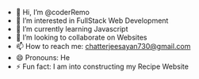 - 👋 Hi, I’m @coderRemo
- 👀 I’m interested in FullStack Web Development
- 🌱 I’m currently learning Javascript
- 💞️ I’m looking to collaborate on Websites
- 📫 How to reach me: chatterjeesayan730@gmail.com
- 😄 Pronouns: He
- ⚡ Fun fact: I am into constructing my Recipe Website

<!---
coderRemo/coderRemo is a ✨ special ✨ repository because its `README.md` (this file) appears on your GitHub profile.
You can click the Preview link to take a look at your changes.
--->
